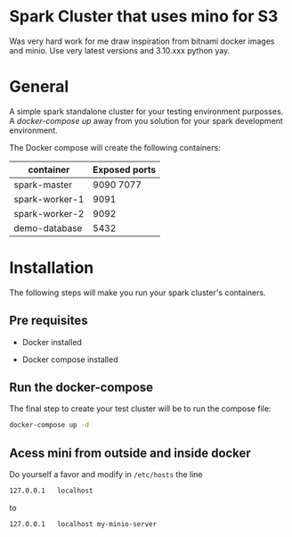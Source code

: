 # Spark Cluster that uses mino for S3

Was very hard work for me draw inspiration from bitnami docker images and minio. Use very latest versions and 3.10.xxx python yay.

# General

A simple spark standalone cluster for your testing environment purposses. A *docker-compose up* away from you solution for your spark development environment.

The Docker compose will create the following containers:

container|Exposed ports
---|---
spark-master|9090 7077
spark-worker-1|9091
spark-worker-2|9092
demo-database|5432

# Installation

The following steps will make you run your spark cluster's containers.

## Pre requisites

* Docker installed

* Docker compose  installed


## Run the docker-compose

The final step to create your test cluster will be to run the compose file:

```sh
docker-compose up -d
```

## Acess mini from outside and inside docker

Do yourself a favor and modify in `/etc/hosts` the line

```sh
127.0.0.1	localhost
```

to

```sh
127.0.0.1	localhost my-minio-server
```